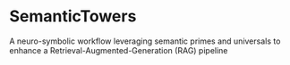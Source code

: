 # SemanticTowers
A neuro-symbolic workflow leveraging semantic primes and universals to enhance a Retrieval-Augmented-Generation (RAG) pipeline
